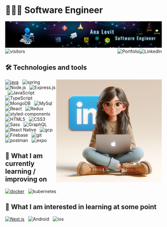 # 👩🏻‍💻 Software Engineer

<img src="bg.jpeg" /> 
<span>
<img src="https://api.visitorbadge.io/api/VisitorHit?user=anaalamed&repo=github-visitors-badge&countColor=282C34" alt="visitors" title="visitors" height="25" />
&nbsp;

<a href="https://www.linkedin.com/in/ana-levit" target="_blank">
<img src="https://img.shields.io/badge/LinkedIn-282C34?logo=linkedin&logoColor=0077B5" alt="LinkedIn" title="LinkedIn" margin="100px" height="35" align="right" />
</a>
&nbsp;
<a href="https://ana-levit-portfolio-ts.web.app" target="_blank">
<img src="https://img.shields.io/badge/-My%20Portfolio-%23282C34?logo=googleDocs&logoColor=orange" alt="Portfolio" title="Portfolio" height="35" align="right"/>
</a>
&nbsp;
</span>

## 🛠 Technologies and tools

<img src="profileAI.jpeg" align="right" width="340px" height="330px" >

[<img src="https://img.shields.io/badge/Java-282C34?logo=Java&logoColor=47A248" alt="java" title="java" height="25" />]()
&nbsp;
<img src="https://img.shields.io/badge/-Spring-%23282C34?logo=spring&logoColor=green" alt="spring" title="spring" height="25" />
&nbsp;
<img src="https://img.shields.io/badge/Node.js-282C34?logo=node.js&logoColor=339933" alt="Node.js" title="Node.js" height="25" />
&nbsp;
<img src="https://img.shields.io/badge/Express-282C34?logo=express&logoColor=FFFFFF" alt="Express.js" title="Express.js" height="25" />
&nbsp;
<img src="https://img.shields.io/badge/JavaScript-282C34?logo=javascript&logoColor=F7DF1E" alt="JavaScript" title="JavaScript" height="25" />
&nbsp;
<img src="https://img.shields.io/badge/TypeScript-282C34?logo=typescript&logoColor=3178C6" alt="TypeScript" title="TypeScript" height="25" />
&nbsp;
<img src="https://img.shields.io/badge/MongoDB-282C34?logo=mongodb&logoColor=47A248" alt="MongoDB" title="MongoDB" height="25" />
&nbsp;
<img src="https://img.shields.io/badge/MySql-282C34?logo=MySql&logoColor=fff" alt="MySql" title="MySql" height="25" />
&nbsp;
<img src="https://img.shields.io/badge/-React-%23282C34?logo=react&logoColor=61DAFB%22%20alt=%22React%20Native%20logo" alt="React" title="React" height="25" />
&nbsp;
<img src="https://img.shields.io/badge/Redux-282C34?logo=redux&logoColor=764ABC" alt="Redux" title="Redux" height="25" />
&nbsp;
<img src="https://img.shields.io/static/v1?label=&message=styled-components&color=282C34&logo=styled-components&logoColor=DB7093" alt="styled-components" title="styled-components" height="25" />
&nbsp;
<img src="https://img.shields.io/badge/HTML5-282C34?logo=html5&logoColor=E34F26" alt="HTML5" title="HTML5" height="25" />
&nbsp;
<img src="https://img.shields.io/badge/CSS3-282C34?logo=css3&logoColor=1572B6" alt="CSS3" title="CSS3" height="25" />
&nbsp;
<img src="https://img.shields.io/badge/Sass-282C34?logo=sass&logoColor=CC6699" alt="Sass" title="Sass" height="25" />
&nbsp;
<img src="https://img.shields.io/badge/GraphQL-282C34?logo=graphql&logoColor=E10098" alt="GraphQL" title="GraphQL" height="25" />
&nbsp;
<img src="https://img.shields.io/badge/React Native-282C34?logo=react&logoColor=61DAFB" alt="React Native" title="React Native" height="25" />
&nbsp;
<img src="https://img.shields.io/badge/-GCP-%23282C34?logo=googleCloud&logoColor=blue" alt="gcp" title="gcp" height="25" />
&nbsp;
<img src="https://img.shields.io/badge/Firebase-282C34?logo=firebase&logoColor=FFCA28" alt="Firebase" title="Firebase" height="25" />
&nbsp;
<img src="https://img.shields.io/badge/git-282C34?logo=git&logoColor=F05032" alt="git" title="git" height="25" />
&nbsp;
<img src="https://img.shields.io/badge/Postman-282C34?logo=postman&logoColor=e35b17" alt="postman" title="postman" height="25" />
&nbsp;
<img src="https://img.shields.io/badge/Expo-282C34?logo=expo&logoColor=grey" alt="expo" title="Expo" height="25" />
&nbsp;
<br>

## 📖 What I am currently learning / improving on

[<img src="https://img.shields.io/badge/-Docker-%23282C34?logo=docker&logoColor=blue" alt="docker" title="docker" height="25" />]()
&nbsp;
<img src="https://img.shields.io/badge/-Kubernetes-%23282C34?logo=kubernetes&logoColor=blue" alt="kubernetes" title="kubernetes" height="25" />
&nbsp;
<br>

## 👾 What I am interested in learning at some point

[<img src="https://img.shields.io/badge/Next.js-282C34?logo=next.js&logoColor=FFFFFF" alt="Next.js" title="Next.js" height="25" />]()
&nbsp;
<img src="https://img.shields.io/badge/Android-282C34?logo=android&logoColor=3DDC84" alt="Android" title="Android" height="25" />
&nbsp;
<img src="https://img.shields.io/badge/iOS-282C34?logo=ios&logoColor=black" alt="ios" title="ios" height="25" />
&nbsp;
